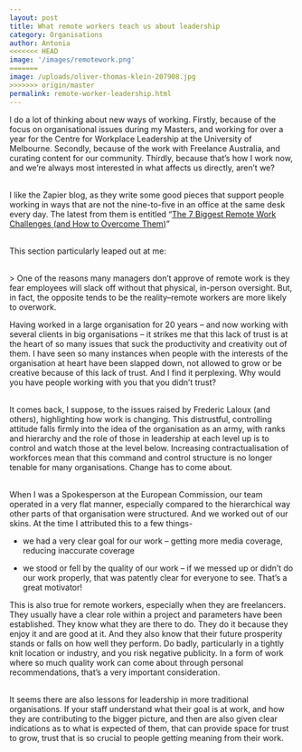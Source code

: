```yaml
---
layout: post
title: What remote workers teach us about leadership
category: Organisations
author: Antonia
<<<<<<< HEAD
image: '/images/remotework.png'
=======
image: /uploads/oliver-thomas-klein-207908.jpg
>>>>>>> origin/master
permalink: remote-worker-leadership.html
---
```



I do a lot of thinking about new ways of working. Firstly, because of the focus on organisational issues during my Masters, and working for over a year for the Centre for Workplace Leadership at the University of Melbourne. Secondly, because of the work with Freelance Australia, and curating content for our community. Thirdly, because that’s how I work now, and we’re always most interested in what affects us directly, aren’t we?

<br>I like the Zapier blog, as they write some good pieces that support people working in ways that are not the nine-to-five in an office at the same desk every day. The latest from them is entitled “[The 7 Biggest Remote Work Challenges (and How to Overcome Them)](https://zapier.com/blog/remote-work-challenges/?utm_campaign=The%207%20Biggest%20Remote%20Work%20Challenges%20%28and%20How%20to%20Overcome%20Them%29&amp;utm_medium=email&amp;utm_source=blogblogposts)”

<br>This section particularly leaped out at me:

<br>&gt; One of the reasons many managers don’t approve of remote work is they fear employees will slack off without that physical, in-person oversight. But, in fact, the opposite tends to be the reality–remote workers are more likely to overwork.

Having worked in a large organisation for 20 years – and now working with several clients in big organisations – it strikes me that this lack of trust is at the heart of so many issues that suck the productivity and creativity out of them. I have seen so many instances when people with the interests of the organisation at heart have been slapped down, not allowed to grow or be creative because of this lack of trust. And I find it perplexing. Why would you have people working with you that you didn’t trust?

<br>It comes back, I suppose, to the issues raised by Frederic Laloux (and others), highlighting how work is changing. This distrustful, controlling attitude falls firmly into the idea of the organisation as an army, with ranks and hierarchy and the role of those in leadership at each level up is to control and watch those at the level below. Increasing contractualisation of workforces mean that this command and control structure is no longer tenable for many organisations. Change has to come about.

<br>When I was a Spokesperson at the European Commission, our team operated in a very flat manner, especially compared to the hierarchical way other parts of that organisation were structured. And we worked out of our skins. At the time I attributed this to a few things-

* we had a very clear goal for our work – getting more media coverage, reducing inaccurate coverage

* we stood or fell by the quality of our work – if we messed up or didn’t do our work properly, that was patently clear for everyone to see. That’s a great motivator!

This is also true for remote workers, especially when they are freelancers. They usually have a clear role within a project and parameters have been established. They know what they are there to do. They do it because they enjoy it and are good at it. And they also know that their future prosperity stands or falls on how well they perform. Do badly, particularly in a tightly knit location or industry, and you risk negative publicity. In a form of work where so much quality work can come about through personal recommendations, that’s a very important consideration.

<br>It seems there are also lessons for leadership in more traditional organisations. If your staff understand what their goal is at work, and how they are contributing to the bigger picture, and then are also given clear indications as to what is expected of them, that can provide space for trust to grow, trust that is so crucial to people getting meaning from their work.
